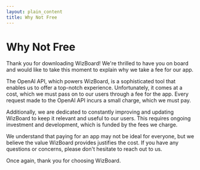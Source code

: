 ```yaml
---
layout: plain_content
title: Why Not Free
---
```

# Why Not Free

Thank you for downloading WizBoard! We're thrilled to have you on board and would like to take this moment to explain why we take a fee for our app.  

The OpenAl API, which powers WizBoard, is a sophisticated tool that enables us to offer a top-notch experience. Unfortunately, it comes at a cost, which we must pass on to our users through a fee for the app. Every request made to the OpenAl API incurs a small charge, which we must pay.  

Additionally, we are dedicated to constantly improving and updating WizBoard to keep it relevant and useful to our users. This requires ongoing investment and development, which is funded by the fees we charge.  

We understand that paying for an app may not be ideal for everyone, but we believe the value WizBoard provides justifies the cost. If you have any questions or concerns, please don't hesitate to reach out to us.  

Once again, thank you for choosing WizBoard.